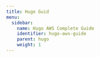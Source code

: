 ```yaml
---
title: Hugo Guid
menu:
  sidebar:
    name: Hugo AWS Complete Guide
    identifier: hugo-aws-guide
    parent: hugo
    weight: 1
---
```

